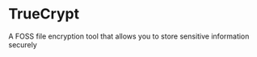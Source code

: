[Title]: # (TrueCrypt)
[Order]: # (126)

# TrueCrypt

A FOSS file encryption tool that allows you to store sensitive information securely